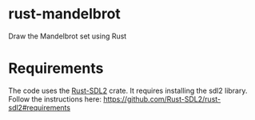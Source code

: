 # rust-mandelbrot
Draw the Mandelbrot set using Rust

# Requirements

The code uses the [Rust-SDL2](https://github.com/Rust-SDL2/rust-sdl2) crate. 
It requires installing the sdl2 library. Follow the instructions here:
https://github.com/Rust-SDL2/rust-sdl2#requirements
 
